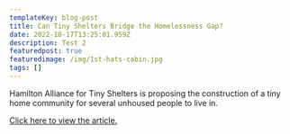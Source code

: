 ```yaml
---
templateKey: blog-post
title: Can Tiny Shelters Bridge the Homelessness Gap?
date: 2022-10-17T13:25:01.959Z
description: Test 2
featuredpost: true
featuredimage: /img/1st-hats-cabin.jpg
tags: []
---
```

Hamilton Alliance for Tiny Shelters is proposing the construction of a tiny home community for several unhoused people to live in.

[C﻿lick here to view the article.](https://www.tvo.org/video/can-tiny-shelters-bridge-the-homelessness-gap)